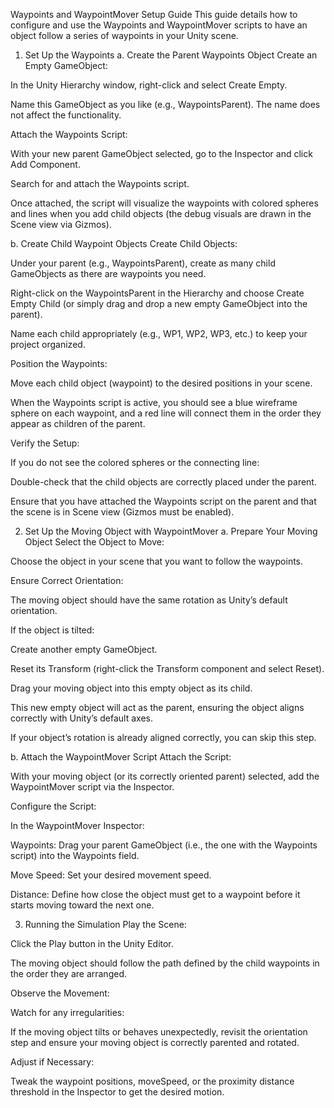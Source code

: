 Waypoints and WaypointMover Setup Guide
This guide details how to configure and use the Waypoints and WaypointMover scripts to have an object follow a series of waypoints in your Unity scene.

1. Set Up the Waypoints
a. Create the Parent Waypoints Object
Create an Empty GameObject:

In the Unity Hierarchy window, right-click and select Create Empty.

Name this GameObject as you like (e.g., WaypointsParent). The name does not affect the functionality.

Attach the Waypoints Script:

With your new parent GameObject selected, go to the Inspector and click Add Component.

Search for and attach the Waypoints script.

Once attached, the script will visualize the waypoints with colored spheres and lines when you add child objects (the debug visuals are drawn in the Scene view via Gizmos).

b. Create Child Waypoint Objects
Create Child Objects:

Under your parent (e.g., WaypointsParent), create as many child GameObjects as there are waypoints you need.

Right-click on the WaypointsParent in the Hierarchy and choose Create Empty Child (or simply drag and drop a new empty GameObject into the parent).

Name each child appropriately (e.g., WP1, WP2, WP3, etc.) to keep your project organized.

Position the Waypoints:

Move each child object (waypoint) to the desired positions in your scene.

When the Waypoints script is active, you should see a blue wireframe sphere on each waypoint, and a red line will connect them in the order they appear as children of the parent.

Verify the Setup:

If you do not see the colored spheres or the connecting line:

Double-check that the child objects are correctly placed under the parent.

Ensure that you have attached the Waypoints script on the parent and that the scene is in Scene view (Gizmos must be enabled).

2. Set Up the Moving Object with WaypointMover
a. Prepare Your Moving Object
Select the Object to Move:

Choose the object in your scene that you want to follow the waypoints.

Ensure Correct Orientation:

The moving object should have the same rotation as Unity’s default orientation.

If the object is tilted:

Create another empty GameObject.

Reset its Transform (right-click the Transform component and select Reset).

Drag your moving object into this empty object as its child.

This new empty object will act as the parent, ensuring the object aligns correctly with Unity’s default axes.

If your object’s rotation is already aligned correctly, you can skip this step.

b. Attach the WaypointMover Script
Attach the Script:

With your moving object (or its correctly oriented parent) selected, add the WaypointMover script via the Inspector.

Configure the Script:

In the WaypointMover Inspector:

Waypoints: Drag your parent GameObject (i.e., the one with the Waypoints script) into the Waypoints field.

Move Speed: Set your desired movement speed.

Distance: Define how close the object must get to a waypoint before it starts moving toward the next one.

3. Running the Simulation
Play the Scene:

Click the Play button in the Unity Editor.

The moving object should follow the path defined by the child waypoints in the order they are arranged.

Observe the Movement:

Watch for any irregularities:

If the moving object tilts or behaves unexpectedly, revisit the orientation step and ensure your moving object is correctly parented and rotated.

Adjust if Necessary:

Tweak the waypoint positions, moveSpeed, or the proximity distance threshold in the Inspector to get the desired motion.
